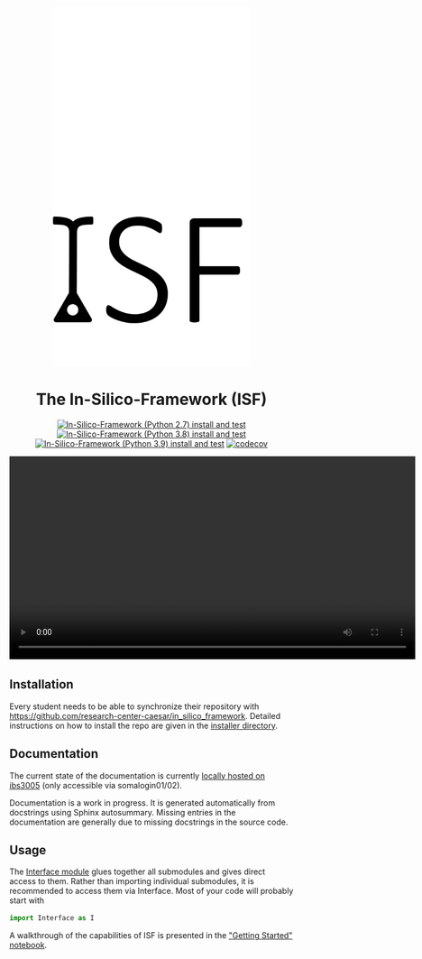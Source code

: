 <div align="center">

<img src=./docs/_static/_figures/isf-logo-white.png#gh-dark-mode-only width='350'>
<img src=./docs/_static/_figures/isf-logo-black.png#gh-light-mode-only width='350'>

# The In-Silico-Framework (ISF)
[![In-Silico-Framework (Python 2.7) install and test](https://github.com/research-center-caesar/in_silico_framework/actions/workflows/test-isf-py27-local.yml/badge.svg)](https://github.com/research-center-caesar/in_silico_framework/actions/workflows/test-isf-py27-local.yml)
[![In-Silico-Framework (Python 3.8) install and test](https://github.com/research-center-caesar/in_silico_framework/actions/workflows/test-isf-py38-local.yml/badge.svg)](https://github.com/research-center-caesar/in_silico_framework/actions/workflows/test-isf-py38-local.yml)
[![In-Silico-Framework (Python 3.9) install and test](https://github.com/research-center-caesar/in_silico_framework/actions/workflows/test-isf-py39-local.yml/badge.svg)](https://github.com/research-center-caesar/in_silico_framework/actions/workflows/test-isf-py39-local.yml)
[![codecov](https://codecov.io/gh/mpinb/in_silico_framework/graph/badge.svg?token=V4P4QMFM12)](https://codecov.io/gh/mpinb/in_silico_framework)


<video width="720" controls>
<source src="docs/_static/synapses.mp4" type="video/mp4">
</video>
</div>

## Installation

Every student needs to be able to synchronize their repository with https://github.com/research-center-caesar/in_silico_framework. Detailed instructions on how to install the repo are given in the [installer directory](./installer/).

## Documentation

The current state of the documentation is currently [locally hosted on ibs3005](http://10.40.130.27:8000/) (only accessible via somalogin01/02).

Documentation is a work in progress. It is generated automatically from docstrings using Sphinx autosummary. Missing entries in the documentation are generally due to missing docstrings in the source code.

## Usage

The [Interface module](./Interface.py) glues together all submodules and gives direct access to them. Rather than importing individual submodules, it is recommended to access them via Interface. Most of your code will probably start with
```python
import Interface as I
```

A walkthrough of the capabilities of ISF is presented in the ["Getting Started" notebook](./getting_started/getting_started.ipynb).